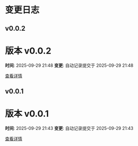 # 变更日志

## v0.0.2

# 版本 v0.0.2

**时间**: 2025-09-29 21:48
**变更**: 自动记录提交于 2025-09-29 21:48

[查看详情](versions/v0.0.2.md)




## v0.0.1

# 版本 v0.0.1

**时间**: 2025-09-29 21:43
**变更**: 自动记录提交于 2025-09-29 21:43

[查看详情](versions/v0.0.1.md)
